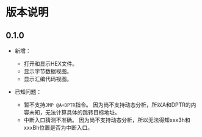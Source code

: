 # 版本说明

## 0.1.0
* 新增：
    * 打开和显示HEX文件。
    * 显示字节数据视图。
    * 显示汇编代码视图。

* 已知问题：
    * 暂不支持`JMP @A+DPTR`指令。
      因为尚不支持动态分析，所以A和DPTR的内容未知，无法计算具体的跳转目标地址。
    * 中断入口猜测不准确。
      因为尚不支持动态分析，所以无法得知xxx3h和xxxBh位置是否为中断入口。
